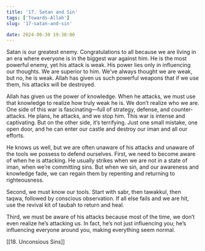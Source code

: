 ```yaml
---
title: '17. Satan and Sin'
tags: ['Towards-Allah']
slug: '17-satan-and-sin'

date: 2024-06-30 19:30:00
---
```


Satan is our greatest enemy. Congratulations to all because we are living in an era where everyone is in the biggest war against him. He is the most powerful enemy, yet his attack is weak. His power lies only in influencing our thoughts. We are superior to him. We’ve always thought we are weak, but no, he is weak. Allah has given us such powerful weapons that if we use them, his attacks will be destroyed.

Allah has given us the power of knowledge. When he attacks, we must use that knowledge to realize how truly weak he is. We don’t realize who we are. One side of this war is fascinating—full of strategy, defense, and counter-attacks. He plans, he attacks, and we stop him. This war is intense and captivating. But on the other side, it’s terrifying. Just one small mistake, one open door, and he can enter our castle and destroy our iman and all our efforts.

He knows us well, but we are often unaware of his attacks and unaware of the tools we possess to defend ourselves. First, we need to become aware of when he is attacking. He usually strikes when we are not in a state of iman, when we’re committing sins. But when we sin, and our awareness and knowledge fade, we can regain them by repenting and returning to righteousness.

Second, we must know our tools. Start with sabr, then tawakkul, then taqwa, followed by conscious observation. If all else fails and we are hit, use the revival kit of taubah to return and heal.

Third, we must be aware of his attacks because most of the time, we don’t even realize he’s attacking us. In fact, he’s not just influencing you; he’s influencing everyone around you, making everything seem normal.

[[18. Unconsious Sins]]
